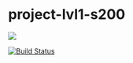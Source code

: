 # project-lvl1-s200
<a href="https://codeclimate.com/github/codeclimate/codeclimate/maintainability"><img src="https://api.codeclimate.com/v1/badges/a99a88d28ad37a79dbf6/maintainability" /></a>

[![Build Status](https://travis-ci.org/Prisedaka/project-lvl1-s200.svg?branch=master)](https://travis-ci.org/Prisedaka/project-lvl1-s200)
